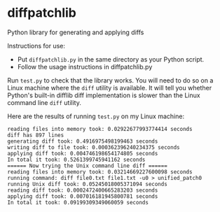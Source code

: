 # diffpatchlib
Python library for generating and applying diffs

Instructions for use:

* Put `diffpatchlib.py` in the same directory as your Python script.
* Follow the usage instructions in diffpatchlib.py

Run `test.py` to check that the library works. You will need to do so on a Linux machine where the `diff` utility is available. It will tell you whether Python's built-in difflib diff implementation is slower than the Linux command line `diff` utility.

Here are the results of running `test.py` on my Linux machine:

```
reading files into memory took: 0.02922677993774414 seconds
diff has 897 lines
generating diff took: 0.4916975498199463 seconds
writing diff to file took: 0.000362396240234375 seconds
applying diff took: 0.004746198654174805 seconds
In total it took: 0.5261399745941162 seconds
====== Now trying the Unix command line diff ======
reading files into memory took: 0.03214669227600098 seconds
running command: diff file0.txt file1.txt -u0 > unified_patch0
running Unix diff took: 0.05245018005371094 seconds
reading diff took: 0.0002472400665283203 seconds
applying diff took: 0.007016181945800781 seconds
In total it took: 0.09199309349060059 seconds
```
